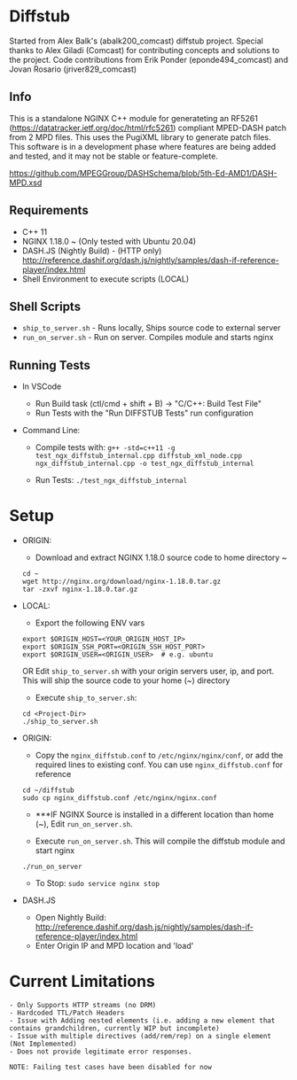 # Diffstub
Started from Alex Balk's (abalk200_comcast) diffstub project. Special thanks to Alex Giladi (Comcast) for contributing concepts and solutions to the project.  Code contributions from Erik Ponder (eponde494_comcast) and Jovan Rosario (jriver829_comcast)

## Info
This is a standalone NGINX C++ module for generateting an RF5261 (https://datatracker.ietf.org/doc/html/rfc5261) compliant MPED-DASH patch from 2 MPD files.  This uses the PugiXML library to generate patch files. This software is in a development phase where features are being added and tested, and it may not be stable or feature-complete.

https://github.com/MPEGGroup/DASHSchema/blob/5th-Ed-AMD1/DASH-MPD.xsd

## Requirements
- C++ 11
- NGINX 1.18.0 ~ (Only tested with Ubuntu 20.04)
- DASH.JS (Nightly Build) - (HTTP only) http://reference.dashif.org/dash.js/nightly/samples/dash-if-reference-player/index.html
- Shell Environment to execute scripts (LOCAL)

## Shell Scripts
- ```ship_to_server.sh``` - Runs locally, Ships source code to external server
- ```run_on_server.sh``` - Run on server. Compiles module and starts nginx

## Running Tests
- In VSCode
    - Run Build task (ctl/cmd + shift + B) -> "C/C++: Build Test File"
    - Run Tests with the "Run DIFFSTUB Tests" run configuration

- Command Line:
    - Compile tests with:
    ```g++ -std=c++11 -g test_ngx_diffstub_internal.cpp diffstub_xml_node.cpp ngx_diffstub_internal.cpp -o test_ngx_diffstub_internal```

    - Run Tests:
    ```./test_ngx_diffstub_internal```

# Setup

 - ORIGIN: 
    - Download and extract NGINX 1.18.0 source code to home directory ~
    ```
    cd ~
    wget http://nginx.org/download/nginx-1.18.0.tar.gz
    tar -zxvf nginx-1.18.0.tar.gz
    ```
- LOCAL: 
    - Export the following ENV vars
    ```
    export $ORIGIN_HOST=<YOUR_ORIGIN_HOST_IP>
    export $ORIGIN_SSH_PORT=<ORIGIN_SSH_HOST_PORT>
    export $ORIGIN_USER=<ORIGIN_USER>  # e.g. ubuntu
    ```
    OR
    Edit `ship_to_server.sh` with your origin servers user, ip, and port. This will ship the source code
    to your home (~) directory
    - Execute `ship_to_server.sh`:
    ```
    cd <Project-Dir>
    ./ship_to_server.sh
    ```
- ORIGIN: 
    - Copy the `nginx_diffstub.conf` to `/etc/nginx/nginx/conf`, or add the required lines to existing conf.  You can use `nginx_diffstub.conf` for reference
    ```
    cd ~/diffstub
    sudo cp nginx_diffstub.conf /etc/nginx/nginx.conf
    ```
    -  ***IF NGINX Source is installed in a different location than home (~), Edit `run_on_server.sh`.

    - Execute `run_on_server.sh`.  This will compile the diffstub module and start nginx
    ```
    ./run_on_server
    ```
    
    - To Stop: `sudo service nginx stop`

- DASH.JS
    - Open Nightly Build: http://reference.dashif.org/dash.js/nightly/samples/dash-if-reference-player/index.html
    - Enter Origin IP and MPD location and 'load'
    


# Current Limitations
    - Only Supports HTTP streams (no DRM)
    - Hardcoded TTL/Patch Headers
    - Issue with Adding nested elements (i.e. adding a new element that contains grandchildren, currently WIP but incomplete)
    - Issue with multiple directives (add/rem/rep) on a single element (Not Implemented)
    - Does not provide legitimate error responses.
    
    NOTE: Failing test cases have been disabled for now